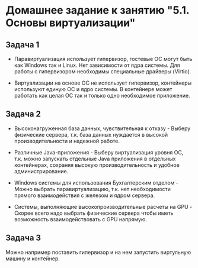 # Домашнее задание к занятию "5.1. Основы виртуализации"

## Задача 1

- Паравиртуализация использует гипервизор, гостевые ОС могут быть как Windows так и Linux. Нет зависимости от ядра системы.
Для работы с гипервизором необходимы специальные драйверы (Virtio).

- Виртуализации на основе ОС не использует гипервизор, контейнеры используют единую ОС и ядро системы. 
В контейнере может работать как целая ОС так и только одно необходимое приложение.


## Задача 2

 - Высоконагруженная база данных, чувствительная к отказу - 
Выберу физические сервера, т.к. база данных нуждается в высокой производительности и надежной работе.

- Различные Java-приложения - 
Выберу виртуализация уровня ОС, т.к. можно запускать отдельные Java приложения в отдельных контейнерах, сохраняя высокую производительность и удобное администрирование.

- Windows системы для использования Бухгалтерским отделом - 
Можно выбрать паравиртуализацию, т.к. нет необходимости прямого взаимодействия с железом и ядром сервера.

- Системы, выполняющие высокопроизводительные расчеты на GPU - 
Скорее всего надо выбрать физические сервера чтобы иметь возможность взаимодействовать с GPU напрямую.


## Задача 3

Можно например поставить гипервизор и на нем запустить виртульную машину и контейнер.
